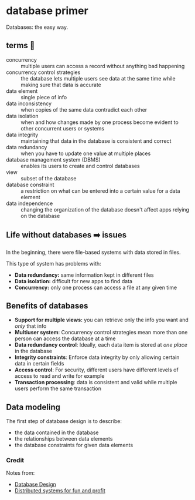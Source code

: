 # database primer 
Databases: the easy way.



## terms 📙

<dl>

  <dt>concurrency</dt>
  <dd>multiple users can access a record without anything bad happening</dd>
  <dt>concurrency control strategies</dt>
  <dd> the database lets multiple users see data at the same time while making sure that data is accurate </dd>
  <dt>data element</dt>
  <dd>single piece of info</dd>
  <dt>data inconsistency</dt>
  <dd>when copies of the same data contradict each other</dd>
  <dt>data isolation</dt>
  <dd>when and how changes made by one process become evident to other concurrent users or systems</dd>
  <dt>data integrity</dt>
  <dd>maintaining that data in the database is consistent and correct</dd>
  <dt> data redundancy </dt>
  <dd> when you have to update one value at multiple places </dd>
  <dt> database management system (DBMS) </dt>
  <dd> enables its users to create and control databases </dd>
  <dt> view </dt>
  <dd> subset of the database </dd>
  <dt> database constraint </dt>
  <dd> a restriction on what can be entered into a certain value for a data element </dd>
  <dt> data independence </dt>
  <dd> changing the organization of the database doesn't affect apps relying on the database </dd>
  
</dl>


## Life without databases ➡️ issues
In the beginning, there were file-based systems with data stored in files. 

This type of system has problems with:
- __Data redundancy:__ same information kept in different files
- __Data isolation:__ difficult for new apps to find data
- __Concurrency:__ only one process can access a file at any given time

## Benefits of databases

- __Support for multiple views:__ you can retrieve only the info you want and _only_ that info
- __Multiuser system__: Concurrency control strategies mean more than one person can access the database at a time
- __Data redundancy control__: Ideally, each data item is stored at _one place_ in the database
- __Integrity constraints__: Enforce data integrity by only allowing certain data in certain fields
- __Access control__: For security, different users have different levels of access to read and write for example
- __Transaction processing__: data is consistent and valid while multiple users perform the same transaction

## Data modeling

The first step of database design is to describe:
- the data contained in the database
- the relationships between data elements
- the database constraints for given data elements

### Credit

Notes from: 
- [Database Design](https://opentextbc.ca/dbdesign01/) 
- [Distributed systems for fun and profit](http://book.mixu.net/distsys/single-page.html)
